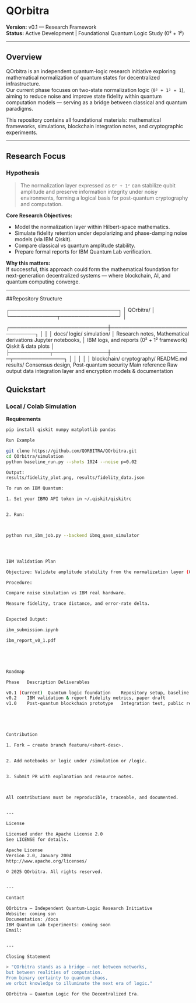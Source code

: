 # QOrbitra

**Version:** v0.1 — Research Framework  
**Status:** Active Development | Foundational Quantum Logic Study (0² + 1²)

---

## Overview

QOrbitra is an independent quantum-logic research initiative exploring mathematical normalization of quantum states for decentralized infrastructure.  
Our current phase focuses on two-state normalization logic (`0² + 1² = 1`), aiming to reduce noise and improve state fidelity within quantum computation models — serving as a bridge between classical and quantum paradigms.

This repository contains all foundational materials: mathematical frameworks, simulations, blockchain integration notes, and cryptographic experiments.

---

## Research Focus

### Hypothesis
> The normalization layer expressed as `0² + 1²` can stabilize qubit amplitude and preserve information integrity under noisy environments, forming a logical basis for post-quantum cryptography and computation.

**Core Research Objectives:**
- Model the normalization layer within Hilbert-space mathematics.  
- Simulate fidelity retention under depolarizing and phase-damping noise models (via IBM Qiskit).  
- Compare classical vs quantum amplitude stability.  
- Prepare formal reports for IBM Quantum Lab verification.  

**Why this matters:**  
If successful, this approach could form the mathematical foundation for next-generation decentralized systems — where blockchain, AI, and quantum computing converge.

---


##Repository Structure

┌──────────────────────────────┐
             │          QOrbitra/           │
             └─────────────┬────────────────┘
                           │

┌───────────────────────────┼─────────────────────────────┐ │                           │                             │ docs/                      logic/                        simulation/ │  Research notes,          Mathematical derivations        Jupyter notebooks,
│  IBM logs, and reports    (0² + 1² framework)             Qiskit & data plots │ ├───────────┬───────────────┼──────────────────────┬──────────────┐ │           │               │                      │              │ blockchain/           cryptography/           README.md        results/ Consensus design,      Post-quantum security    Main reference  Raw output data integration layer       and encryption models   & documentation


## Quickstart

### Local / Colab Simulation

**Requirements**
```bash
pip install qiskit numpy matplotlib pandas

Run Example

git clone https://github.com/QORBITRA/QOrbitra.git
cd QOrbitra/simulation
python baseline_run.py --shots 1024 --noise p=0.02

Output:
results/fidelity_plot.png, results/fidelity_data.json

To run on IBM Quantum:

1. Set your IBMQ API token in ~/.qiskit/qiskitrc


2. Run:



python run_ibm_job.py --backend ibmq_qasm_simulator




IBM Validation Plan

Objective: Validate amplitude stability from the normalization layer (0² + 1²).

Procedure:

Compare noise simulation vs IBM real hardware.

Measure fidelity, trace distance, and error-rate delta.


Expected Output:

ibm_submission.ipynb

ibm_report_v0_1.pdf





Roadmap

Phase	Description	Deliverables

v0.1 (Current)	Quantum logic foundation	Repository setup, baseline simulations
v0.2	IBM validation & report	Fidelity metrics, paper draft
v1.0	Post-quantum blockchain prototype	Integration test, public release





Contribution

1. Fork → create branch feature/<short-desc>.


2. Add notebooks or logic under /simulation or /logic.


3. Submit PR with explanation and resource notes.



All contributions must be reproducible, traceable, and documented.


---

License

Licensed under the Apache License 2.0
See LICENSE for details.

Apache License
Version 2.0, January 2004
http://www.apache.org/licenses/

© 2025 QOrbitra. All rights reserved.


---

Contact

QOrbitra – Independent Quantum-Logic Research Initiative
Website: coming son
Documentation: /docs
IBM Quantum Lab Experiments: coming soon
Email:


---

Closing Statement

> "QOrbitra stands as a bridge — not between networks,
but between realities of computation.
From binary certainty to quantum chaos,
we orbit knowledge to illuminate the next era of logic."

QOrbitra — Quantum Logic for the Decentralized Era.
